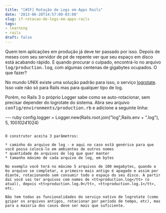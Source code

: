 ```yaml
---
title: "[#IF] Rotação de Logs em Apps Rails"
date: '2013-06-28T14:57:00-03:00'
slug: if-rotacao-de-logs-em-apps-rails
tags:
- learning
- rails
draft: false
---
```




Quem tem aplicações em produção já deve ter passado por isso. Depois de meses com seu servidor de pé de repente ver que seu espaço em disco está acabando rápido. E quando procurar o culpado, encontrá-lo no arquivo <tt>log/production.log</tt>, com algumas centenas de gigabytes ocupados. O que fazer?

No mundo UNIX existe uma solução padrão para isso, o serviço [logrotate](http://syntaxionist.rogerhub.com/rotate-rails-logs-with-logrotate.html). Isso vale não só para Rails mas para qualquer tipo de log.

Porém, no Rails 3 o próprio Logger sabe como se auto-rotacionar, sem precisar depender do logrotate do sistema. Abra seu arquivo <tt>config/environments/production.rb</tt> e adicione a seguinte linha:

--- ruby
config.logger = Logger.new(Rails.root.join("log",Rails.env + ".log"), 5, 100*1024*1024)
```

O construtor aceita 3 parâmetros:

* caminho do arquivo de log - e aqui no caso está genérico para que você possa colocá-lo em ambientes de outros nomes
* quantidade de arquivos de log que quer manter
* tamanho máximo de cada arquivo de log, em bytes

No exemplo você terá no máximo 5 arquivos de 100 megabytes, quando o 6o arquivo se completar, o primeiro mais antigo é apagado e assim por diante, rotacionando sem consumir todo o espaço do seu disco. A partir daí você vai ter arquivos com nomes de <tt>production.log</tt> (o atual), depois <tt>production.log.0</tt>, <tt>production.log.1</tt>, etc.

Não tem todas as funcionalidades do serviço nativo de logrotate (como gzipar os arquivos antigos, rotacionar por período de tempo, etc), mas para a maioria dos casos deve ser mais que suficiente.

